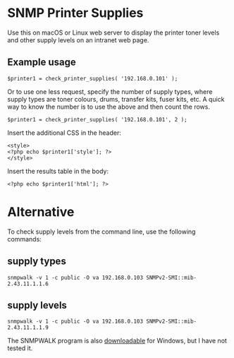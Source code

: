 # SNMP Printer Supplies
Use this on macOS or Linux web server to display the printer toner levels and other supply levels on an intranet web page.

## Example usage
```
$printer1 = check_printer_supplies( '192.168.0.101' );
```
Or to use one less request, specify the number of supply types, where supply types are toner colours, drums, transfer kits, fuser kits, etc. A quick way to know the number is to use the above and then count the rows.
```
$printer1 = check_printer_supplies( '192.168.0.101', 2 );
```
Insert the additional CSS in the header:
```
<style>
<?php echo $printer1['style']; ?>
</style>
```
Insert the results table in the body:
```
<?php echo $printer1['html']; ?>
```
# Alternative

To check supply levels from the command line, use the following commands:

## supply types
```
snmpwalk -v 1 -c public -O va 192.168.0.103 SNMPv2-SMI::mib-2.43.11.1.1.6
```

## supply levels
```
snmpwalk -v 1 -c public -O va 192.168.0.103 SNMPv2-SMI::mib-2.43.11.1.1.9
```

The SNMPWALK program is also [downloadable](https://sourceforge.net/projects/net-snmp/files/net-snmp/) for Windows, but I have not tested it.
